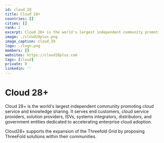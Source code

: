 ```yaml
---
id: cloud_28
title: Cloud 28+
countries: []
cities: []
rank: 2
excerpt: Cloud 28+ is the world's largest independent community promoting cloud service and knowledge sharing.
image: ./cloud28plus.png
image_caption: cloud_28
logo: ./logo.png
members: []
websites: https://cloud28plus.com
tags: [cloud]
private: 0
linkedin: ''
---
```


# Cloud 28+

Cloud 28+ is the world's largest independent community promoting cloud service and knowledge sharing. It serves end customers, cloud service providers, solution providers, ISVs, systems integrators, distributors, and government entities dedicated to accelerating enterprise cloud adoption.

Cloud28+ supports the expansion of the Threefold Grid by proposing ThreeFold solutions within their communities.

<!-- ## Support this project

## TFGrid Solution

### Roadmap -->
